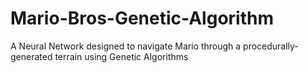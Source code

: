 # Mario-Bros-Genetic-Algorithm
A Neural Network designed to navigate Mario through a procedurally-generated terrain using Genetic Algorithms
